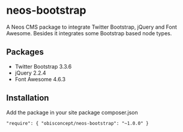 # neos-bootstrap
A Neos CMS package to integrate Twitter Bootstrap, jQuery and Font Awesome.
Besides it integrates some Bootstrap based node types.

## Packages
- Twitter Bootstrap 3.3.6
- jQuery 2.2.4
- Font Awesome 4.6.3

## Installation
Add the package in your site package composer.json

`"require": {
     "obisconcept/neos-bootstrap": "~1.0.0"
 }`
